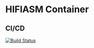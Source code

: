 # HIFIASM Container

## CI/CD

[![Build Status](https://github.com/bwbioinfo/modules/actions/workflows/build-and-push.yml/badge.svg?branch=)](https://github.com/bwbioinfo/modules/actions/workflows/build-and-push.yml?query=branch%3A)

